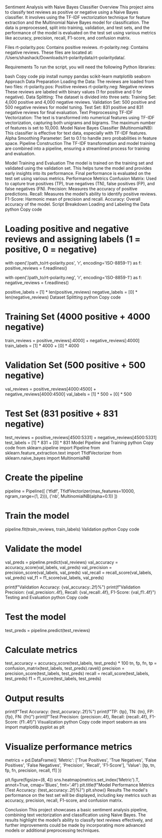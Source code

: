 Sentiment Analysis with Naive Bayes Classifier
Overview
This project aims to classify text reviews as positive or negative using a Naive Bayes classifier. It involves using the TF-IDF vectorization technique for feature extraction and the Multinomial Naive Bayes model for classification. The data is preprocessed, split into training, validation, and test sets, and the performance of the model is evaluated on the test set using various metrics like accuracy, precision, recall, F1-score, and confusion matrix.

Files
rt-polarity.pos: Contains positive reviews.
rt-polarity.neg: Contains negative reviews.
These files are located at: /Users/shashack/Downloads/rt-polaritydata/rt-polaritydata/.

Requirements
To run the script, you will need the following Python libraries:

bash
Copy code
pip install numpy pandas scikit-learn matplotlib seaborn
Approach
Data Preparation
Loading the Data: The reviews are loaded from two files:
rt-polarity.pos: Positive reviews
rt-polarity.neg: Negative reviews These reviews are labeled with binary values (1 for positive and 0 for negative).
Data Splitting:
The dataset is divided into three sets:
Training Set: 4,000 positive and 4,000 negative reviews.
Validation Set: 500 positive and 500 negative reviews for model tuning.
Test Set: 831 positive and 831 negative reviews for final evaluation.
Text Preprocessing
TF-IDF Vectorization: The text is transformed into numerical features using TF-IDF vectorization, capturing both unigrams and bigrams.
The maximum number of features is set to 10,000.
Model
Naive Bayes Classifier (MultinomialNB): This classifier is effective for text data, especially with TF-IDF features.
Alpha Smoothing Parameter: Set to 0.1 to handle zero probabilities in feature space.
Pipeline Construction
The TF-IDF transformation and model training are combined into a pipeline, ensuring a streamlined process for training and evaluation.

Model Training and Evaluation
The model is trained on the training set and validated using the validation set. This helps tune the model and provides early insights into its performance.
Final performance is evaluated on the test set using various metrics.
Performance Metrics
Confusion Matrix: Used to capture true positives (TP), true negatives (TN), false positives (FP), and false negatives (FN).
Precision: Measures the accuracy of positive predictions.
Recall: Measures the model’s ability to identify positive reviews.
F1-Score: Harmonic mean of precision and recall.
Accuracy: Overall accuracy of the model.
Script Breakdown
Loading and Labeling the Data
python
Copy code
# Loading positive and negative reviews and assigning labels (1 = positive, 0 = negative)
with open('/path_to/rt-polarity.pos', 'r', encoding='ISO-8859-1') as f:
    positive_reviews = f.readlines()

with open('/path_to/rt-polarity.neg', 'r', encoding='ISO-8859-1') as f:
    negative_reviews = f.readlines()

positive_labels = [1] * len(positive_reviews)
negative_labels = [0] * len(negative_reviews)
Dataset Splitting
python
Copy code
# Training Set (4000 positive + 4000 negative)
train_reviews = positive_reviews[:4000] + negative_reviews[:4000]
train_labels = [1] * 4000 + [0] * 4000

# Validation Set (500 positive + 500 negative)
val_reviews = positive_reviews[4000:4500] + negative_reviews[4000:4500]
val_labels = [1] * 500 + [0] * 500

# Test Set (831 positive + 831 negative)
test_reviews = positive_reviews[4500:5331] + negative_reviews[4500:5331]
test_labels = [1] * 831 + [0] * 831
Model Pipeline and Training
python
Copy code
from sklearn.pipeline import Pipeline
from sklearn.feature_extraction.text import TfidfVectorizer
from sklearn.naive_bayes import MultinomialNB

# Create the pipeline
pipeline = Pipeline([
    ('tfidf', TfidfVectorizer(max_features=10000, ngram_range=(1, 2))),
    ('nb', MultinomialNB(alpha=0.1))
])

# Train the model
pipeline.fit(train_reviews, train_labels)
Validation
python
Copy code
# Validate the model
val_preds = pipeline.predict(val_reviews)
val_accuracy = accuracy_score(val_labels, val_preds)
val_precision = precision_score(val_labels, val_preds)
val_recall = recall_score(val_labels, val_preds)
val_f1 = f1_score(val_labels, val_preds)

print(f"Validation Accuracy: {val_accuracy:.2f}%")
print(f"Validation Precision: {val_precision:.4f}, Recall: {val_recall:.4f}, F1-Score: {val_f1:.4f}")
Testing and Evaluation
python
Copy code
# Test the model
test_preds = pipeline.predict(test_reviews)

# Calculate metrics
test_accuracy = accuracy_score(test_labels, test_preds) * 100
tn, fp, fn, tp = confusion_matrix(test_labels, test_preds).ravel()
precision = precision_score(test_labels, test_preds)
recall = recall_score(test_labels, test_preds)
f1 = f1_score(test_labels, test_preds)

# Output results
print(f"Test Accuracy: {test_accuracy:.2f}%")
print(f"TP: {tp}, TN: {tn}, FP: {fp}, FN: {fn}")
print(f"Test Precision: {precision:.4f}, Recall: {recall:.4f}, F1-Score: {f1:.4f}")
Visualization
python
Copy code
import seaborn as sns
import matplotlib.pyplot as plt

# Visualize performance metrics
metrics = pd.DataFrame({
    'Metric': ['True Positives', 'True Negatives', 'False Positives', 'False Negatives', 'Precision', 'Recall', 'F1-Score'],
    'Value': [tp, tn, fp, fn, precision, recall, f1]
})

plt.figure(figsize=(8, 4))
sns.heatmap(metrics.set_index('Metric').T, annot=True, cmap='Blues', fmt='.4f')
plt.title(f"Model Performance Metrics (Test Accuracy: {test_accuracy:.2f}%)")
plt.show()
Results
The model's performance on the test set will be displayed, including key metrics such as accuracy, precision, recall, F1-score, and confusion matrix.

Conclusion
This project showcases a basic sentiment analysis pipeline, combining text vectorization and classification using Naive Bayes. The results highlight the model’s ability to classify text reviews effectively, and further improvements could be made by incorporating more advanced models or additional preprocessing techniques.
